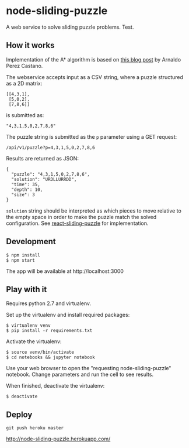 # node-sliding-puzzle

A web service to solve sliding puzzle problems. Test.


## How it works

Implementation of the A* algorithm is based on [this blog post](https://www.smashingmagazine.com/2016/02/javascript-ai-html-sliding-tiles-puzzle/) by Arnaldo Perez Castano.

The webservice accepts input as a CSV string, where a puzzle structured as a 2D matrix:

```
[[4,3,1],
 [5,0,2],
 [7,8,6]]
```

is submitted as:

```
"4,3,1,5,0,2,7,8,6"
```

The puzzle string is submitted as the `p` parameter using a GET request:

```
/api/v1/puzzle?p=4,3,1,5,0,2,7,8,6
```

Results are returned as JSON:

```
{
  "puzzle": "4,3,1,5,0,2,7,8,6",
  "solution": "URDLLURRDD",
  "time": 35,
  "depth": 10,
  "size": 3
}
```

`solution` string should be interpreted as which pieces to move relative to the empty space in order to make the puzzle match the solved configuration. See [react-sliding-puzzle](https://github.com/andrewmontes87/react-sliding-puzzle) for implementation.


## Development

```
$ npm install
$ npm start
```

The app will be available at http://localhost:3000



## Play with it

Requires python 2.7 and virtualenv.

Set up the virtualenv and install required packages:

```
$ virtualenv venv
$ pip install -r requirements.txt
```

Activate the virtualenv:

```
$ source venv/bin/activate
$ cd notebooks && jupyter notebook
```

Use your web browser to open the "requesting node-sliding-puzzle" notebook.
Change parameters and run the cell to see results.

When finished, deactivate the virtualenv:

```
$ deactivate
```



## Deploy

`git push heroku master`

http://node-sliding-puzzle.herokuapp.com/

